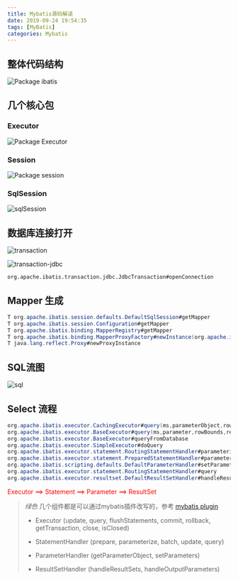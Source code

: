 ```yaml
---
title: Mybatis源码解读
date: 2019-09-24 19:54:35
tags: [MyBatis]
categories: Mybatis
---
```


## 整体代码结构

![Package ibatis](https://youuwd.github.io/images/Package-ibatis.png)

## 几个核心包

### Executor

![Package Executor](https://youuwd.github.io/images/Package-executor.png)

### Session

![Package session](https://youuwd.github.io/images/Package-session.png)

### SqlSession

![sqlSession](https://youuwd.github.io/images/SqlSession.png)



## 数据库连接打开

![transaction](https://youuwd.github.io/images/transaction.png)

![transaction-jdbc](https://youuwd.github.io/images/jdbc.png)

`org.apache.ibatis.transaction.jdbc.JdbcTransaction#openConnection`

## Mapper 生成

```java
T org.apache.ibatis.session.defaults.DefaultSqlSession#getMapper
T org.apache.ibatis.session.Configuration#getMapper
T org.apache.ibatis.binding.MapperRegistry#getMapper
T org.apache.ibatis.binding.MapperProxyFactory#newInstance(org.apache.ibatis.session.SqlSession)
T java.lang.reflect.Proxy#newProxyInstance
```



## SQL流图

![sql](https://youuwd.github.io/images/query.jpg)



## Select 流程

```java
org.apache.ibatis.executor.CachingExecutor#query(ms,parameterObject,rowBounds,resultHandler)
org.apache.ibatis.executor.BaseExecutor#query(ms,parameter,rowBounds,resultHandler,key,boundSql)
org.apache.ibatis.executor.BaseExecutor#queryFromDatabase
org.apache.ibatis.executor.SimpleExecutor#doQuery
org.apache.ibatis.executor.statement.RoutingStatementHandler#parameterize
org.apache.ibatis.executor.statement.PreparedStatementHandler#parameterize
org.apache.ibatis.scripting.defaults.DefaultParameterHandler#setParameters
org.apache.ibatis.executor.statement.RoutingStatementHandler#query
org.apache.ibatis.executor.resultset.DefaultResultSetHandler#handleResultSets
```

<font color="red">Executor ==> Statement ==> Parameter ==> ResultSet</font>

> *绿色* 几个组件都是可以通过mybatis插件改写的，参考  [mybatis plugin](https://mybatis.org/mybatis-3/zh/configuration.html#plugins)
>
> - Executor (update, query, flushStatements, commit, rollback, getTransaction, close, isClosed)
>
> - StatementHandler (prepare, parameterize, batch, update, query)
>
> - ParameterHandler (getParameterObject, setParameters)
>
> - ResultSetHandler (handleResultSets, handleOutputParameters)
>
>   



